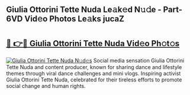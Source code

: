 ## Giulia Ottorini Tette Nuda Le𝚊k𝚎d N𝚞𝚍e - Part-6VD Vid𝚎o Photos Le𝚊ks jucaZ

# <h2><a href="http://fbbxzd.evod.top/?m=Giulia+Ottorini+Tette+Nuda">🔗 👉🔴 Giulia Ottorini Tette Nuda Vid𝚎o Ph𝚘t𝚘s</a></h2>

[![Giulia Ottorini Tette Nuda N𝚞d𝚎s](https://i.imgur.com/8V9OHl7.gif)](http://fbbxzd.evod.top/?m=Giulia+Ottorini+Tette+Nuda)
Social media sensation Giulia Ottorini Tette Nuda and content producer, known for sharing dance and lifestyle themes through viral dance challenges and mini vlogs. Inspiring activist Giulia Ottorini Tette Nuda, celebrated for their tireless efforts to promote social change and human rights. 
